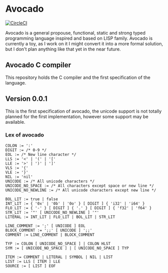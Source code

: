 # Avocado
[![CircleCI](https://circleci.com/gh/avolang/avocc/tree/master.svg?style=svg)](https://circleci.com/gh/avolang/avocc/tree/master)

Avocado is a general propouse, functional, static and strong typed
programming language inspired and based on LISP family. Avocado is
currently a toy, as I work on it I might convert it into a more formal
solution, but I don't plan anything like that yet in the near future.

## Avocado C compiler

This repository holds the C compiler and the first specification
of the language.

## Version 0.0.1

This is the first specification of avocado, the unicode support
is not totally planned for the first implementation, however
some support may be available.

### Lex of avocado

```
COLON := ':'
DIGIT := /* 0-9 */
EOL := /* New line character */
LLS := '<' | '(' | '['
LLE := '>' | ')' | ']'
VLS := '{'
VLE := '}'
NIL := 'nil'
UNICODE := /* All unicode characters */
UNICODE_NO_SPACE := /* All characters except space or new line */
UNICODE_NO_NEWLINE := /* All unicode characters except new line */

BOL_LIT := true | false
INT_LIT := { '0x' | '0b' | '0o' } [ DIGIT ] { 'i32' | 'i64' }
FLO_LIT := { '-' } [ DIGIT ] { '.' } [ DIGIT ] { 'f32' | 'f64' }
STR_LIT := '"' [ UNICODE_NO_NEWLINE ] '"'
LITERAL := INT_LIT | FLO_LIT | BOL_LIT | STR_LIT

LINE_COMMENT := ';' [ UNICODE ] EOL
BLOCK_COMMENT := ';;' [ UNICODE ] ';;'
COMMENT := LINE_COMMENT | BLOCK_COMMENT

TYP := COLON [ UNICODE_NO_SPACE ] | COLON HLST
SYM := [ UNICODE_NO_SPACE ] | [ UNICODE_NO_SPACE ] TYP

ITEM := COMMENT | LITERAL | SYMBOL | NIL | LIST
LIST := LLS [ ITEM ] LLE
SOURCE := [ LIST ] EOF
```
